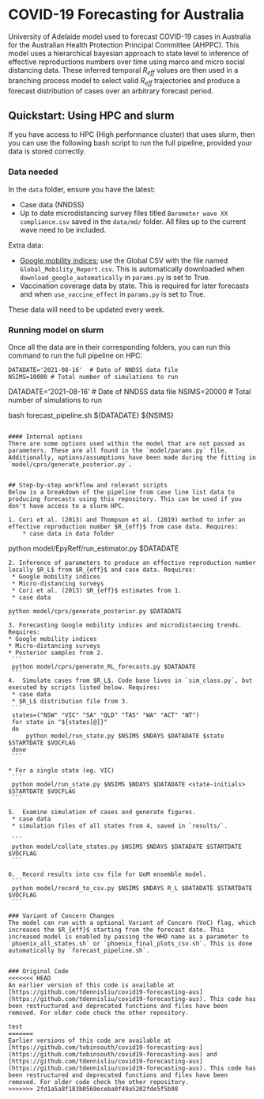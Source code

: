 # COVID-19 Forecasting for Australia
University of Adelaide model used to forecast COVID-19 cases in Australia for the Australian Health Protection Principal Committee (AHPPC). This model uses a hierarchical bayesian approach to state level to inference of effective reproductions numbers over time using marco and micro social distancing data. These inferred temporal $R_{eff}$ values are then used in a branching process model to select valid $R_{eff}$ trajectories and produce a forecast distribution of cases over an arbitrary forecast period.

## Quickstart: Using HPC and slurm
If you have access to HPC (High performance cluster) that uses slurm, then you can use the following bash script to run the full pipeline, provided your data is stored correctly.

### Data needed
In the `data` folder, ensure you have the latest:
* Case data (NNDSS)
* Up to date microdistancing survey files titled `Barometer wave XX compliance.csv` saved in the `data/md/` folder. All files up to the current wave need to be included.

Extra data:
* [Google mobility indices](https://www.google.com/covid19/mobility/); use the Global CSV with the file named `Global_Mobility_Report.csv`. This is automatically downloaded when `download_google_automatically` in `params.py` is set to True.
* Vaccination coverage data by state. This is required for later forecasts and when `use_vaccine_effect` in `params.py` is set to True.

These data will need to be updated every week. 

### Running model on slurm
Once all the data are in their corresponding folders, you can run this command to run the full pipeline on HPC:

```shell
DATADATE='2021-08-16'  # Date of NNDSS data file
NSIMS=10000 # Total number of simulations to run
```
DATADATE='2021-08-16'  # Date of NNDSS data file
NSIMS=20000 # Total number of simulations to run

bash forecast_pipeline.sh ${DATADATE} ${NSIMS}
```

#### Internal options
There are some options used within the model that are not passed as parameters. These are all found in the `model/params.py` file. Additionally, options/assumptions have been made during the fitting in `model/cprs/generate_posterior.py`. 


## Step-by-step workflow and relevant scripts
Below is a breakdown of the pipeline from case line list data to producing forecasts using this repository. This can be used if you don't have access to a slurm HPC.

1. Cori et al. (2013) and Thompson et al. (2019) method to infer an effective reproduction number $R_{eff}$ from case data. Requires:
    * case data in data folder
   ```
   python model/EpyReff/run_estimator.py $DATADATE
   ```
2. Inference of parameters to produce an effective reproduction number locally $R_L$ from $R_{eff}$ and case data. Requires:
    * Google mobility indices
    * Micro-distancing surveys
    * Cori et al. (2013) $R_{eff}$ estimates from 1.
    * case data
   ```
    python model/cprs/generate_posterior.py $DATADATE 
   ```
3. Forecasting Google mobility indices and microdistancing trends. Requires:
   * Google mobility indices
   * Micro-distancing surveys
   * Posterior samples from 2.
    ```
    python model/cprs/generate_RL_forecasts.py $DATADATE
    ```
4.  Simulate cases from $R_L$. Code base lives in `sim_class.py`, but executed by scripts listed below. Requires:
    * case data
    * $R_L$ distribution file from 3.
    ```
    states=("NSW" "VIC" "SA" "QLD" "TAS" "WA" "ACT" "NT")
    for state in "${states[@]}"
    do
        python model/run_state.py $NSIMS $NDAYS $DATADATE $state $STARTDATE $VOCFLAG 
    done
    ```

* For a single state (eg. VIC)
    ```
    python model/run_state.py $NSIMS $NDAYS $DATADATE <state-initials> $STARTDATE $VOCFLAG  
    ```

5.  Examine simulation of cases and generate figures. 
    * case data
    * simulation files of all states from 4, saved in `results/`.
    
    ```
    python model/collate_states.py $NSIMS $NDAYS $DATADATE $STARTDATE $VOCFLAG 
    ```

6.  Record results into csv file for UoM ensemble model.
    ```
    python model/record_to_csv.py $NSIMS $NDAYS R_L $DATADATE $STARTDATE $VOCFLAG 
    ```

### Variant of Concern Changes
The model can run with a optional Variant of Concern (VoC) flag, which increases the $R_{eff}$ starting from the forecast date. This increased model is enabled by passing the WHO name as a parameter to `phoenix_all_states.sh` or `phoenix_final_plots_csv.sh`. This is done automatically by `forecast_pipeline.sh`.


### Original Code
<<<<<<< HEAD
An earlier version of this code is available at [https://github.com/tdennisliu/covid19-forecasting-aus](https://github.com/tdennisliu/covid19-forecasting-aus). This code has been restructured and deprecated functions and files have been removed. For older code check the other repository. 

test
=======
Earlier versions of this code are available at [https://github.com/tobinsouth/covid19-forecasting-aus](https://github.com/tobinsouth/covid19-forecasting-aus) and [https://github.com/tdennisliu/covid19-forecasting-aus](https://github.com/tdennisliu/covid19-forecasting-aus). This code has been restructured and deprecated functions and files have been removed. For older code check the other repository. 
>>>>>>> 2fd1a5a8f183b0569eceba0f49a5202fde5f5b98
